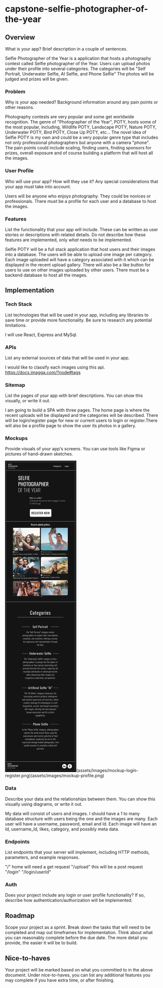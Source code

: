# capstone-selfie-photographer-of-the-year

## Overview

What is your app? Brief description in a couple of sentences.

Selfie Photographer of the Year is a application that hosts a photography contest called Selfie photographer of the Year. Users can upload photos under their profile into several categories. The categories will be "Self Portrait, Underwater Selfie, AI Selfie, and Phone Selfie" The photos will be judged and prizes will be given.

### Problem

Why is your app needed? Background information around any pain points or other reasons.

Photography contests are very popular and some get worldwide recognition. The genre of "Photographer of the Year", POTY, hosts some of the most popular, including, Wildlife POTY, Landscape POTY, Nature POTY, Underwater POTY, Bird POTY, Close Up POTY, etc... The novel idea of Selfie POTY is my own and could be a very popular genre type that includes not only professional photographers but anyone with a camera "phone". The pain points could include scaling, finding users, finding sponsors for prizes, overall exposure and of course building a platform that will host all the images.

### User Profile

Who will use your app? How will they use it? Any special considerations that your app must take into account.

Users will be anyone who enjoys photography. They could be novices or professionals. There must be a profile for each user and a database to host the images.

### Features

List the functionality that your app will include. These can be written as user stories or descriptions with related details. Do not describe _how_ these features are implemented, only _what_ needs to be implemented.

Selfie POTY will be a full stack application that host users and their images into a database. The users will be able to upload one image per category. Each image uploaded will have a category associated with it which can be displayed in the recent upload gallery. There will also be a like button for users to use on other images uploaded by other users. There must be a backend database to host all the images.

## Implementation

### Tech Stack

List technologies that will be used in your app, including any libraries to save time or provide more functionality. Be sure to research any potential limitations.

I will use React, Express and MySql.

### APIs

List any external sources of data that will be used in your app.

I would like to classify each images using this api. https://docs.imagga.com/?node#tags

### Sitemap

List the pages of your app with brief descriptions. You can show this visually, or write it out.

I am going to build a SPA with three pages. The home page is where the recent uploads will be displayed and the categories will be described. There will be login/register page for new or current users to login or register.There will also be a profile page to show the user its photos in a gallery.

### Mockups

Provide visuals of your app's screens. You can use tools like Figma or pictures of hand-drawn sketches.

![figma mockup](assets/images/mockup-home.png)(assets/images/mockup-login-register.png)(assets/images/mockup-profile.png)

### Data

Describe your data and the relationships between them. You can show this visually using diagrams, or write it out.

My data will consist of users and images. I should have a 1 to many database structure with users being the one and the images are many. Each user will have a username, password, email and Id. Each image will have an Id, username_Id, likes, category, and possibly meta data.

### Endpoints

List endpoints that your server will implement, including HTTP methods, parameters, and example responses.

"/" home will need a get request
"/upload" this will be a post request
"/login"
"/login/userId"

### Auth

Does your project include any login or user profile functionality? If so, describe how authentication/authorization will be implemented.

## Roadmap

Scope your project as a sprint. Break down the tasks that will need to be completed and map out timeframes for implementation. Think about what you can reasonably complete before the due date. The more detail you provide, the easier it will be to build.

## Nice-to-haves

Your project will be marked based on what you committed to in the above document. Under nice-to-haves, you can list any additional features you may complete if you have extra time, or after finishing.
